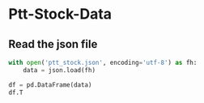 # Ptt-Stock-Data




## Read the json file

```python
with open('ptt_stock.json', encoding='utf-8') as fh:
    data = json.load(fh)

df = pd.DataFrame(data)
df.T

```

